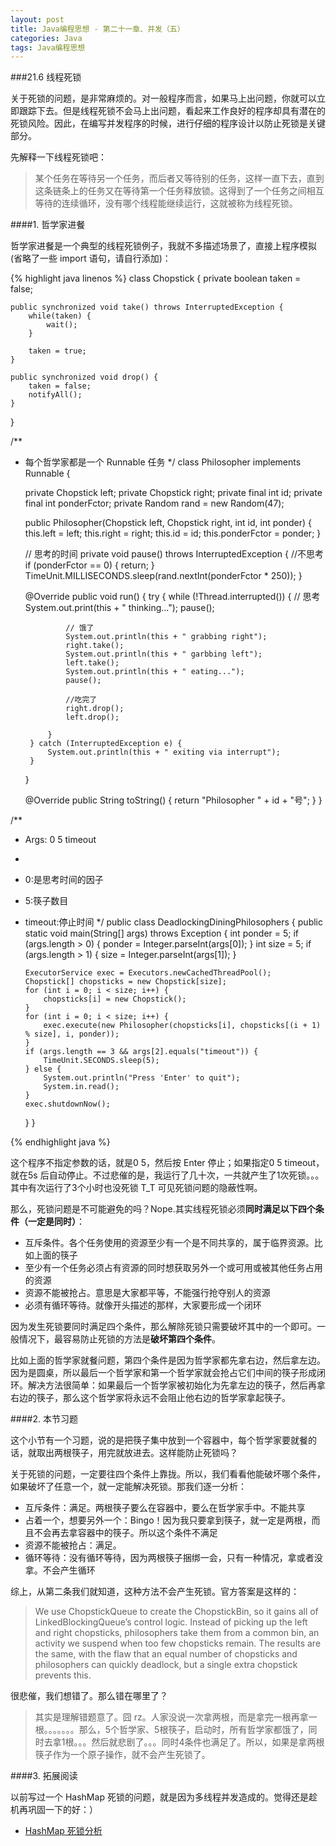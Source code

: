 ```yaml
---
layout: post
title: Java编程思想 - 第二十一章、并发（五）
categories: Java
tags: Java编程思想
---
```


###21.6 线程死锁

关于死锁的问题，是非常麻烦的。对一般程序而言，如果马上出问题，你就可以立即跟踪下去。但是线程死锁不会马上出问题，看起来工作良好的程序却具有潜在的死锁风险。因此，在编写并发程序的时候，进行仔细的程序设计以防止死锁是关键部分。

先解释一下线程死锁吧：

> 某个任务在等待另一个任务，而后者又等待别的任务，这样一直下去，直到这条链条上的任务又在等待第一个任务释放锁。这得到了一个任务之间相互等待的连续循环，没有哪个线程能继续运行，这就被称为线程死锁。

####1. 哲学家进餐

哲学家进餐是一个典型的线程死锁例子，我就不多描述场景了，直接上程序模拟(省略了一些 import 语句，请自行添加)：

{% highlight java linenos %}
class Chopstick {
    private boolean taken = false;
    
    public synchronized void take() throws InterruptedException {
        while(taken) {
            wait();
        }
        
        taken = true;
    }
    
    public synchronized void drop() {
        taken = false;
        notifyAll();
    }
}

/**
 * 每个哲学家都是一个 Runnable 任务
 */
class Philosopher implements Runnable {

    private Chopstick left;
    private Chopstick right;
    private final int id;
    private final int ponderFctor;
    private Random rand = new Random(47);

    public Philosopher(Chopstick left, Chopstick right, int id, int ponder) {
        this.left = left;
        this.right = right;
        this.id = id;
        this.ponderFctor = ponder;
    }

    // 思考的时间
    private void pause() throws InterruptedException {
        //不思考
        if (ponderFctor == 0) {
            return;
        }
        TimeUnit.MILLISECONDS.sleep(rand.nextInt(ponderFctor * 250));
    }

    @Override
    public void run() {
        try {
            while (!Thread.interrupted()) {
                // 思考
                System.out.print(this + " thinking...");
                pause();
                
                // 饿了
                System.out.println(this + " grabbing right");
                right.take();
                System.out.println(this + " garbbing left");
                left.take();
                System.out.println(this + " eating...");
                pause();
                
                //吃完了
                right.drop();
                left.drop();

            }
        } catch (InterruptedException e) {
            System.out.println(this + " exiting via interrupt");
        }
    }

    @Override
    public String toString() {
        return "Philosopher " + id + "号";
    }
}

/**
 * Args: 0 5 timeout
 * 
 *  0:是思考时间的因子
 *  5:筷子数目
 *  timeout:停止时间
 */
public class DeadlockingDiningPhilosophers {
    public static void main(String[] args) throws Exception {
        int ponder = 5;
        if (args.length > 0) {
            ponder = Integer.parseInt(args[0]);
        }
        int size = 5;
        if (args.length > 1) {
            size = Integer.parseInt(args[1]);
        }

        ExecutorService exec = Executors.newCachedThreadPool();
        Chopstick[] chopsticks = new Chopstick[size];
        for (int i = 0; i < size; i++) {
            chopsticks[i] = new Chopstick();
        }
        for (int i = 0; i < size; i++) {
            exec.execute(new Philosopher(chopsticks[i], chopsticks[(i + 1) % size], i, ponder));
        }
        if (args.length == 3 && args[2].equals("timeout")) {
            TimeUnit.SECONDS.sleep(5);
        } else {
            System.out.println("Press 'Enter' to quit");
            System.in.read();
        }
        exec.shutdownNow();
    }
}

{% endhighlight java %}

这个程序不指定参数的话，就是0 5，然后按 Enter 停止；如果指定0 5 timeout，就在5s 后自动停止。不过悲催的是，我运行了几十次，一共就产生了1次死锁。。。其中有次运行了3个小时也没死锁 T_T 可见死锁问题的隐蔽性啊。

那么，死锁问题是不可能避免的吗？Nope.其实线程死锁必须**同时满足以下四个条件（一定是同时）**：

* 互斥条件。各个任务使用的资源至少有一个是不同共享的，属于临界资源。比如上面的筷子
* 至少有一个任务必须占有资源的同时想获取另外一个或可用或被其他任务占用的资源
* 资源不能被抢占。意思是大家都平等，不能强行抢夺别人的资源
* 必须有循环等待。就像开头描述的那样，大家要形成一个闭环

因为发生死锁要同时满足四个条件，那么解除死锁只需要破坏其中的一个即可。一般情况下，最容易防止死锁的方法是**破坏第四个条件**。

比如上面的哲学家就餐问题，第四个条件是因为哲学家都先拿右边，然后拿左边。因为是圆桌，所以最后一个哲学家和第一个哲学家就会抢占它们中间的筷子形成闭环。解决方法很简单：如果最后一个哲学家被初始化为先拿左边的筷子，然后再拿右边的筷子，那么这个哲学家将永远不会阻止他右边的哲学家拿起筷子。

####2. 本节习题

这个小节有一个习题，说的是把筷子集中放到一个容器中，每个哲学家要就餐的话，就取出两根筷子，用完就放进去。这样能防止死锁吗？

关于死锁的问题，一定要往四个条件上靠拢。所以，我们看看他能破坏哪个条件，如果破坏了任意一个，就一定能解决死锁。那我们逐一分析：

* 互斥条件：满足。两根筷子要么在容器中，要么在哲学家手中。不能共享
* 占着一个，想要另外一个：Bingo！因为我只要拿到筷子，就一定是两根，而且不会再去拿容器中的筷子。所以这个条件不满足
* 资源不能被抢占：满足。
* 循环等待：没有循环等待，因为两根筷子捆绑一会，只有一种情况，拿或者没拿。不会产生循环

综上，从第二条我们就知道，这种方法不会产生死锁。官方答案是这样的：

> We use ChopstickQueue to create the ChopstickBin, so it gains all of LinkedBlockingQueue’s control logic. Instead of picking up the left and right chopsticks, philosophers take them from a common bin, an activity we suspend when too few chopsticks remain. The results are the same, with the flaw that an equal number of chopsticks and philosophers can quickly deadlock, but a single extra chopstick prevents this.

很悲催，我们想错了。那么错在哪里了？

> 其实是理解错题意了。囧 rz。人家没说一次拿两根，而是拿完一根再拿一根。。。。。。。那么，5个哲学家、5根筷子，启动时，所有哲学家都饿了，同时去拿1根。。。然后就悲剧了。。。同时4条件也满足了。所以，如果是拿两根筷子作为一个原子操作，就不会产生死锁了。

####3. 拓展阅读

以前写过一个 HashMap 死锁的问题，就是因为多线程并发造成的。觉得还是趁机再巩固一下的好：）

* [HashMap 死锁分析](../hashmap-infinite-loop)
